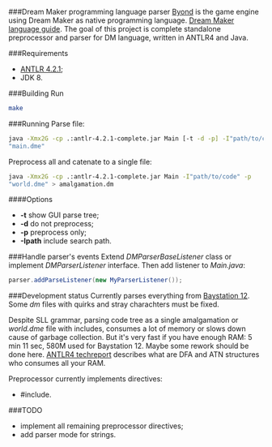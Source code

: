 ###Dream Maker programming language parser
[Byond](http://www.byond.com) is the game engine using Dream Maker as native
programming language. [Dream Maker language 
guide](http://www.byond.com/docs/guide/guide.pdf). The goal of this project is
complete standalone preprocessor and parser for DM language, written in ANTLR4
and Java.

###Requirements
- [ANTLR 4.2.1](http://www.antlr.org/download/antlr-4.2.1-complete.jar);
- JDK 8.

###Building
Run
```bash
make
```

###Running
Parse file:
```bash
java -Xmx2G -cp .:antlr-4.2.1-complete.jar Main [-t -d -p] -I"path/to/code" 
"main.dme"
```
Preprocess all and catenate to a single file:
```bash
java -Xmx2G -cp .:antlr-4.2.1-complete.jar Main -I"path/to/code" -p 
"world.dme" > amalgamation.dm
```

####Options
* **-t** show GUI parse tree;
* **-d** do not preprocess;
* **-p** preprocess only;
* **-Ipath** include search path.

###Handle parser's events
Extend *DMParserBaseListener* class or implement *DMParserListener* interface.
Then add listener to *Main.java*:
```java
parser.addParseListener(new MyParserListener());
```

###Development status
Currently parses everything from [Baystation
12](https://github.com/Baystation12/Baystation12). Some *dm* files with quirks
and stray charachters must be fixed.

Despite SLL grammar, parsing code tree as a single amalgamation or *world.dme*
file with includes, consumes a lot of memory or slows down cause of garbage
collection. But it's very fast if you have enough RAM: 5 min 11 sec, 580M used
for Baystation 12. Maybe some rework should be done here. [ANTLR4
    techreport](http://antlr.org/papers/allstar-techreport.pdf) describes what
    are DFA and ATN structures who consumes all your RAM.

Preprocessor currently implements directives:
* #include.

###TODO
- implement all remaining preprocessor directives;
- add parser mode for strings.
